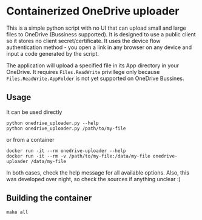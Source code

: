 Containerized OneDrive uploader
===

This is a simple python script with no UI that can upload small and large files to OneDrive (Bussiness supported). It is designed to use a public client so it stores no client secret/certificate. It uses the device flow authentication method - you open a link in any browser on any device and input a code generated by the script.

The application will upload a specified file in its App directory in your OneDrive. It requires `Files.ReadWrite` privillege only because `Files.ReadWrite.AppFolder` is not yet supported on OneDrive Bussines.

Usage
---
It can be used directly
```
python onedrive_uploader.py --help
python onedrive_uploader.py /path/to/my-file
```

or from a container
```
docker run -it --rm onedrive-uploader --help
docker run -it --rm -v /path/to/my-file:/data/my-file onedrive-uploader /data/my-file
```

In both cases, check the help message for all available options. Also, this was developed over night, so check the sources if anything unclear :)

Building the container
---
```
make all
```
